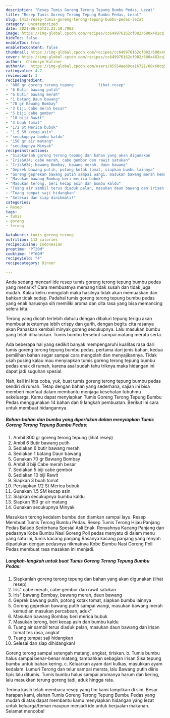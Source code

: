 ```yaml
---
description: "Resep Tumis Goreng Terong Tepung Bumbu Pedas, Lezat"
title: "Resep Tumis Goreng Terong Tepung Bumbu Pedas, Lezat"
slug: 1413-resep-tumis-goreng-terong-tepung-bumbu-pedas-lezat
category: Uncategorized
date: 2021-06-25T23:22:19.790Z
image: https://img-global.cpcdn.com/recipes/cc649976162cf082/680x482cq70/tumis-goreng-terong-tepung-bumbu-pedas-foto-resep-utama.jpg
hideToc: false
enableToc: true
enableTocContent: false
thumbnail: https://img-global.cpcdn.com/recipes/cc649976162cf082/680x482cq70/tumis-goreng-terong-tepung-bumbu-pedas-foto-resep-utama.jpg
cover: https://img-global.cpcdn.com/recipes/cc649976162cf082/680x482cq70/tumis-goreng-terong-tepung-bumbu-pedas-foto-resep-utama.jpg
author:  Chiensyn Kuliner
authorAv:  https://img-global.cpcdn.com/users/85554ae69ca16721/60x60cq50/avatar.jpg
ratingvalue: 4.7
reviewcount: 3
recipeingredient:
- "800 gr goreng terong tepung           lihat resep"
- "6 Butir bawang putih"
- "6 butir bawang merah"
- "1 batang Daun bawang"
- "70 gr Bawang Bombay"
- "3 biji Cabe merah besar"
- "5 biji cabe gembor"
- "10 biji Rawit"
- "3 buah tomat"
- "1/2 St Merica bubuk"
- "1.5 SM kecap asin"
- "secukupnya bumbu kaldu"
- "150 gr air matang"
- "secukupnya Minyak"
recipeinstructions:
- "Siapkanlah goreng terong tepung dan bahan yang akan digunakan           (lihat resep)"
- "Iris&#34; cabe merah, cabe gembor dan rawit satukan"
- "Iris&#34; bawang Bombay, bawang merah, daun bawang"
- "Geprek bawang putih, potong kotak tomat, siapkan bumbu lainnya"
- "Goreng geprekan bawang putih sampai wangi, masukan bawang merah kemudian masukan percabean, aduk&#34;"
- "Masukan bawang Bombay beri merica bubuk"
- "Masukan terong, beri kecap asin dan bumbu kaldu"
- "Tuang air sambil terus diaduk pelan, masukan daun bawang dan irisan tomat tes rasa, angkat"
- "Tuang tempat saji hidangkan"
- "Selesai dan siap dinikmati!"
categories:
- Resep
tags:
- tumis
- goreng
- terong

katakunci: tumis goreng terong 
nutrition: 112 calories
recipecuisine: Indonesian
preptime: "PT20M"
cooktime: "PT60M"
recipeyield: "4"
recipecategory: Dinner

---
```



Anda sedang mencari ide resep tumis goreng terong tepung bumbu pedas yang menarik? Cara membuatnya memang tidak susah dan tidak juga mudah. Kalau keliru mengolah maka hasilnya tidak akan memuaskan dan bahkan tidak sedap. Padahal tumis goreng terong tepung bumbu pedas yang enak harusnya sih memiliki aroma dan cita rasa yang bisa memancing selera kita.


Terong yang diolah terlebih dahulu dengan dibaluri tepung terigu akan membuat teksturnya lebih crispy dan gurih, dengan begitu cita rasanya akan Panaskan kembali minyak goreng secukupnya. Lalu masukan bumbu yang telah dihaluskan. Tumis bumbu tersebut sampai matang merata serta.

Ada beberapa hal yang sedikit banyak mempengaruhi kualitas rasa dari tumis goreng terong tepung bumbu pedas, pertama dari jenis bahan, kedua pemilihan bahan segar sampai cara mengolah dan menyajikannya. Tidak usah pusing kalau mau menyiapkan tumis goreng terong tepung bumbu pedas enak di rumah, karena asal sudah tahu triknya maka hidangan ini dapat jadi suguhan spesial.


Nah, kali ini kita coba, yuk, buat tumis goreng terong tepung bumbu pedas sendiri di rumah. Tetap dengan bahan yang sederhana, sajian ini bisa memberi manfaat dalam membantu menjaga kesehatan tubuhmu sekeluarga. Kamu dapat menyiapkan Tumis Goreng Terong Tepung Bumbu Pedas menggunakan 14 bahan dan 9 langkah pembuatan. Berikut ini cara untuk membuat hidangannya.

<!--inarticleads1-->

##### Bahan-bahan dan bumbu yang diperlukan dalam menyiapkan Tumis Goreng Terong Tepung Bumbu Pedas:

1. Ambil 800 gr goreng terong tepung           (lihat resep)
1. Ambil 6 Butir bawang putih
1. Sediakan 6 butir bawang merah
1. Sediakan 1 batang Daun bawang
1. Gunakan 70 gr Bawang Bombay
1. Ambil 3 biji Cabe merah besar
1. Sediakan 5 biji cabe gembor
1. Sediakan 10 biji Rawit
1. Siapkan 3 buah tomat
1. Persiapkan 1/2 St Merica bubuk
1. Gunakan 1.5 SM kecap asin
1. Siapkan secukupnya bumbu kaldu
1. Siapkan 150 gr air matang
1. Gunakan secukupnya Minyak


Masukkan terong kedalam bumbu dan diamkan sampai layu. Resep Membuat Tumis Terong Bumbu Pedas. Resep Tumis Terong Hijau Panjang Pedas Balado Sederhana Spesial Asli Enak. Renyahnya Kacang Panjang dan pedasnya Kobe Bumbu Nasi Goreng Poll pedas menyatu di dalam menu yang satu ini, tumis kacang panjang Rasanya kacang panjang yang renyah dipadukan dengan pedasnya nikmatnya Kobe Bumbu Nasi Goreng Poll Pedas membuat rasa masakan ini menjadi. 

<!--inarticleads2-->

##### Langkah-langkah untuk buat Tumis Goreng Terong Tepung Bumbu Pedas:

1. Siapkanlah goreng terong tepung dan bahan yang akan digunakan           (lihat resep)
1. Iris&#34; cabe merah, cabe gembor dan rawit satukan
1. Iris&#34; bawang Bombay, bawang merah, daun bawang
1. Geprek bawang putih, potong kotak tomat, siapkan bumbu lainnya
1. Goreng geprekan bawang putih sampai wangi, masukan bawang merah kemudian masukan percabean, aduk&#34;
1. Masukan bawang Bombay beri merica bubuk
1. Masukan terong, beri kecap asin dan bumbu kaldu
1. Tuang air sambil terus diaduk pelan, masukan daun bawang dan irisan tomat tes rasa, angkat
1. Tuang tempat saji hidangkan
1. Selesai dan siap dihidangkan!

Goreng terong sampai setengah matang, angkat, tiriskan. b. Tumis bumbu halus sampai benar-benar matang, tambahkan sebagian irisan Sisa tepung bumbu untuk bahan kering. c. Keluarkan ayam dari kulkas, masukkan ayam kedalam. Lumuri Terong dan telur sampai merata, lalu Bawang putih diiris tipis lalu ditumis. Tumis bumbu halus sampai aromanya harum dan kering, lalu masukkan terung goreng tadi, aduk hingga rata. 

Terima kasih telah membaca resep yang tim kami tampilkan di sini. Besar harapan kami, olahan Tumis Goreng Terong Tepung Bumbu Pedas yang mudah di atas dapat membantu kamu menyiapkan hidangan yang lezat untuk keluarga/teman maupun menjadi ide untuk berjualan makanan. Selamat mencoba!
